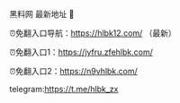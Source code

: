 黑料网 最新地址 👋

⏰免翻入口导航：https://hlbk12.com/ （最新）

⏰免翻入口1：https://jyfru.zfehlbk.com/

⏰免翻入口2：https://n9vhlbk.com/

telegram:https://t.me/hlbk_zx
